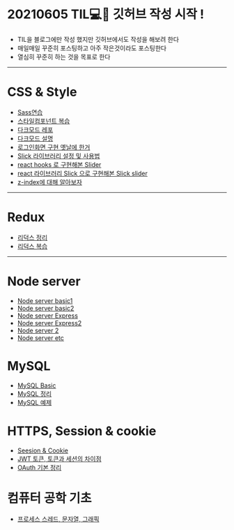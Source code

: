 # 20210605 TIL💻📝 깃허브 작성 시작 ! 

- TIL을 블로그에만 작성 했지만 깃허브에서도 작성을 해보려 한다
- 매일매일 꾸준히 포스팅하고 아주 작은것이라도 포스팅한다
- 열심히 꾸준히 하는 것을 목표로 한다
------------------------------------------------
# CSS & Style
- [Sass연습](https://github.com/Geonwoo-Lee/Sass-Practice-Demo)
- [스타일컴포넌트 복습](https://github.com/Geonwoo-Lee/TIL-/blob/main/TIL/TIL20210706.MD)
- [다크모드 레포](https://github.com/Geonwoo-Lee/Darkmode)
- [다크모드 설명](https://github.com/Geonwoo-Lee/TIL-/blob/main/TIL/Darkmode/TIL20210707.MD)
- [로그인화면 구현 옛날에 한거](https://github.com/Geonwoo-Lee/Sign-up-js-upgrade)
- [Slick 라이브러리 설정 및 사용법](https://github.com/Geonwoo-Lee/TIL-/blob/main/TIL/TIL20210715.MD)
- [react hooks 로 구현해본 Slider](https://github.com/Geonwoo-Lee/TIL-/blob/main/TIL/slider/TIL20210716.MD)
- [react 라이브러리 Slick 으로 구현해본 Slick slider](https://github.com/Geonwoo-Lee/TIL-/blob/main/TIL/slickSlider/slick.MD)
- [z-index에 대해 알아보자](https://github.com/Geonwoo-Lee/TIL-/blob/main/TIL/zindex/zindex.MD)
------------------------------------------------
# Redux

- [리덕스 정리](https://github.com/Geonwoo-Lee/TIL-/blob/main/TIL/Redux/20210709.MD)
- [리덕스 복습](https://github.com/Geonwoo-Lee/TIL-/blob/main/TIL/TIL20210713.MD)
------------------------------------------------
# Node server
- [Node server basic1](https://github.com/Geonwoo-Lee/TIL-/blob/main/TIL/NodeServer/NodeServerBasic.MD)
- [Node server basic2](https://github.com/Geonwoo-Lee/TIL-/blob/main/TIL/NodeServer/NodeServerBasic2.MD)
- [Node server Express](https://github.com/Geonwoo-Lee/TIL-/blob/main/TIL/NodeServer/NodeServerExpress.MD)
- [Node server Express2](https://github.com/Geonwoo-Lee/TIL-/blob/main/TIL/NodeServer/NodeServerExpress2.MD)
- [Node server 2](https://github.com/Geonwoo-Lee/TIL-/blob/main/TIL/NodeServer/NodeServer2.MD)
- [Node server etc](https://github.com/Geonwoo-Lee/TIL-/blob/main/TIL/TIL20210702.MD)

# MySQL
- [MySQL Basic](https://github.com/Geonwoo-Lee/TIL-/blob/main/TIL/MySQL/TIL20210717~18MySQL.MD)
- [MySQL 정리](https://github.com/Geonwoo-Lee/TIL-/blob/main/TIL/MySQL/TIL20210719.MD)
- [MySQL 예제](https://github.com/Geonwoo-Lee/TIL-/blob/main/TIL/MySQL/TIL20210719M.MD)

# HTTPS, Session & cookie
- [Seesion & Cookie](https://github.com/Geonwoo-Lee/TIL-/blob/main/TIL/TIL20210802.MD)
- [JWT 토큰, 토큰과 세션의 차이점](https://github.com/Geonwoo-Lee/TIL-/blob/main/TIL/TIL20210803.MD)
- [OAuth 기본 정리](https://github.com/Geonwoo-Lee/TIL-/blob/main/TIL/TIl20210804.MD)

# 컴퓨터 공학 기초
- [프로세스 스레드, 문자열, 그래픽](https://github.com/Geonwoo-Lee/TIL-/blob/main/TIL/TIL20210805.MD)
